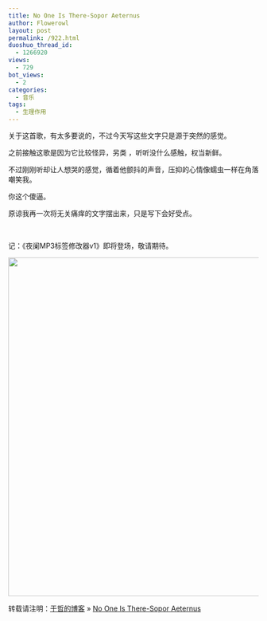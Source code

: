 ```yaml
---
title: No One Is There-Sopor Aeternus
author: Flowerowl
layout: post
permalink: /922.html
duoshuo_thread_id:
  - 1266920
views:
  - 729
bot_views:
  - 2
categories:
  - 音乐
tags:
  - 生理作用
---
```

  
关于这首歌，有太多要说的，不过今天写这些文字只是源于突然的感觉。

之前接触这歌是因为它比较怪异，另类 ，听听没什么感触，权当新鲜。

不过刚刚听却让人想哭的感觉，循着他颤抖的声音，压抑的心情像蠕虫一样在角落嘲笑我。

你这个傻逼。

原谅我再一次将无关痛痒的文字摆出来，只是写下会好受点。

&nbsp;

记：《夜阑MP3标签修改器v1》即将登场，敬请期待。

<img class="aligncenter size-full wp-image-923" title="Lazynight | 夜阑" src="http://lazynight.me/wp-content/uploads/2011/11/d82d18df06a82002495403d5.jpg" alt="" width="680" height="680" />

转载请注明：[于哲的博客][1] &raquo; [No One Is There-Sopor Aeternus][2]

 [1]: http://localhost/wordpress
 [2]: http://localhost/wordpress/922.html